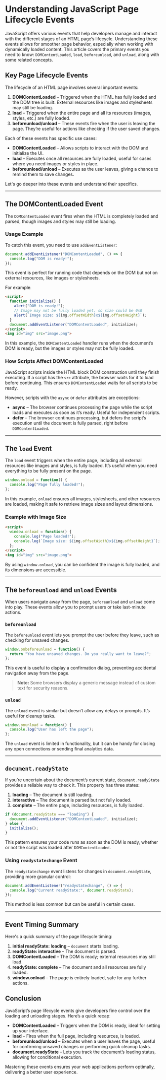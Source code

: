 # Understanding JavaScript Page Lifecycle Events

JavaScript offers various events that help developers manage and interact with the different stages of an HTML page’s lifecycle. Understanding these events allows for smoother page behavior, especially when working with dynamically loaded content. This article covers the primary events you need to know: `DOMContentLoaded`, `load`, `beforeunload`, and `unload`, along with some related concepts.

## Key Page Lifecycle Events

The lifecycle of an HTML page involves several important events:

1. **DOMContentLoaded** – Triggered when the HTML has fully loaded and the DOM tree is built. External resources like images and stylesheets may still be loading.
2. **load** – Triggered when the entire page and all its resources (images, styles, etc.) are fully loaded.
3. **beforeunload/unload** – These events fire when the user is leaving the page. They’re useful for actions like checking if the user saved changes.

Each of these events has specific use cases:

- **DOMContentLoaded** – Allows scripts to interact with the DOM and initialize the UI.
- **load** – Executes once all resources are fully loaded, useful for cases where you need images or styles in place.
- **beforeunload/unload** – Executes as the user leaves, giving a chance to remind them to save changes.

Let's go deeper into these events and understand their specifics.

---

## The DOMContentLoaded Event

The `DOMContentLoaded` event fires when the HTML is completely loaded and parsed, though images and styles may still be loading.

### Usage Example

To catch this event, you need to use `addEventListener`:

```javascript
document.addEventListener("DOMContentLoaded", () => {
  console.log("DOM is ready!");
});
```

This event is perfect for running code that depends on the DOM but not on external resources, like images or stylesheets.

For example:

```html
<script>
  function initialize() {
    alert("DOM is ready!");
    // Image may not be fully loaded yet, so size could be 0x0
    alert(`Image size: ${img.offsetWidth}x${img.offsetHeight}`);
  }
  document.addEventListener("DOMContentLoaded", initialize);
</script>
<img id="img" src="image.png">
```

In this example, the `DOMContentLoaded` handler runs when the document’s DOM is ready, but the images or styles may not be fully loaded.

### How Scripts Affect DOMContentLoaded

JavaScript scripts inside the HTML block DOM construction until they finish executing. If a script has the `src` attribute, the browser waits for it to load before continuing. This ensures `DOMContentLoaded` waits for all scripts to be ready.

However, scripts with the `async` or `defer` attributes are exceptions:

- **async** – The browser continues processing the page while the script loads and executes as soon as it’s ready. Useful for independent scripts.
- **defer** – The browser continues processing, but defers the script’s execution until the document is fully parsed, right before `DOMContentLoaded`.

---

## The `load` Event

The `load` event triggers when the entire page, including all external resources like images and styles, is fully loaded. It’s useful when you need everything to be fully present on the page.

```javascript
window.onload = function() {
  console.log("Page fully loaded!");
};
```

In this example, `onload` ensures all images, stylesheets, and other resources are loaded, making it safe to retrieve image sizes and layout dimensions.

### Example with Image Size

```html
<script>
  window.onload = function() {
    console.log("Page loaded!");
    console.log(`Image size: ${img.offsetWidth}x${img.offsetHeight}`);
  };
</script>
<img id="img" src="image.png">
```

By using `window.onload`, you can be confident the image is fully loaded, and its dimensions are accessible.

---

## The `beforeunload` and `unload` Events

When users navigate away from the page, `beforeunload` and `unload` come into play. These events allow you to prompt users or take last-minute actions.

### `beforeunload`

The `beforeunload` event lets you prompt the user before they leave, such as checking for unsaved changes.

```javascript
window.onbeforeunload = function() {
  return "You have unsaved changes. Do you really want to leave?";
};
```

This event is useful to display a confirmation dialog, preventing accidental navigation away from the page.

> **Note:** Some browsers display a generic message instead of custom text for security reasons.

### `unload`

The `unload` event is similar but doesn’t allow any delays or prompts. It’s useful for cleanup tasks.

```javascript
window.onunload = function() {
  console.log("User has left the page");
};
```

The `unload` event is limited in functionality, but it can be handy for closing any open connections or sending final analytics data.

---

## `document.readyState`

If you’re uncertain about the document’s current state, `document.readyState` provides a reliable way to check it. This property has three states:

1. **loading** – The document is still loading.
2. **interactive** – The document is parsed but not fully loaded.
3. **complete** – The entire page, including resources, is fully loaded.

```javascript
if (document.readyState === "loading") {
  document.addEventListener("DOMContentLoaded", initialize);
} else {
  initialize();
}
```

This pattern ensures your code runs as soon as the DOM is ready, whether or not the script was loaded after `DOMContentLoaded`.

### Using `readystatechange` Event

The `readystatechange` event listens for changes in `document.readyState`, providing more granular control:

```javascript
document.addEventListener("readystatechange", () => {
  console.log("Current readyState:", document.readyState);
});
```

This method is less common but can be useful in certain cases.

---

## Event Timing Summary

Here's a quick summary of the page lifecycle timing:

1. **initial readyState: loading** – `document` starts loading.
2. **readyState: interactive** – The document is parsed.
3. **DOMContentLoaded** – The DOM is ready; external resources may still load.
4. **readyState: complete** – The document and all resources are fully loaded.
5. **window.onload** – The page is entirely loaded, safe for any further actions.

## Conclusion

JavaScript’s page lifecycle events give developers fine control over the loading and unloading stages. Here’s a quick recap:

- **DOMContentLoaded** – Triggers when the DOM is ready, ideal for setting up your interface.
- **load** – Fires when the full page, including resources, is loaded.
- **beforeunload/unload** – Executes when a user leaves the page, useful for confirming unsaved changes or performing quick cleanup tasks.
- **document.readyState** – Lets you track the document’s loading status, allowing for conditional execution.

Mastering these events ensures your web applications perform optimally, delivering a better user experience.
